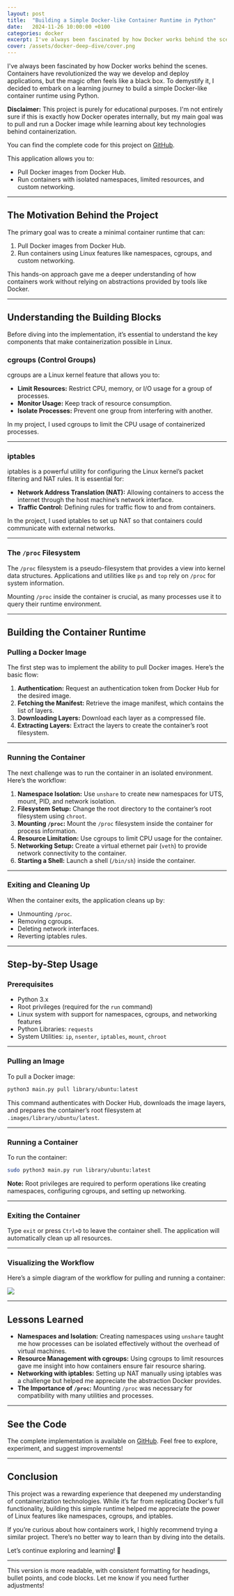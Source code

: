 ```yaml
---
layout: post
title:  "Building a Simple Docker-like Container Runtime in Python"
date:   2024-11-26 10:00:00 +0100
categories: docker
excerpt: I've always been fascinated by how Docker works behind the scenes. Containers have revolutionized the way we develop and deploy applications, but the magic often feels like a black box. To demystify it, I decided to embark on a learning journey to build a simple Docker-like container runtime using Python.
cover: /assets/docker-deep-dive/cover.png
---
```


I've always been fascinated by how Docker works behind the scenes. Containers have revolutionized the way we develop and deploy applications, but the magic often feels like a black box. To demystify it, I decided to embark on a learning journey to build a simple Docker-like container runtime using Python.

**Disclaimer:** This project is purely for educational purposes. I'm not entirely sure if this is exactly how Docker operates internally, but my main goal was to pull and run a Docker image while learning about key technologies behind containerization.

You can find the complete code for this project on [GitHub](https://github.com/adavoudi/simple_docker).

This application allows you to:
- Pull Docker images from Docker Hub.
- Run containers with isolated namespaces, limited resources, and custom networking.

---

## The Motivation Behind the Project

The primary goal was to create a minimal container runtime that can:
1. Pull Docker images from Docker Hub.
2. Run containers using Linux features like namespaces, cgroups, and custom networking.

This hands-on approach gave me a deeper understanding of how containers work without relying on abstractions provided by tools like Docker.

---

## Understanding the Building Blocks

Before diving into the implementation, it’s essential to understand the key components that make containerization possible in Linux.

### cgroups (Control Groups)

cgroups are a Linux kernel feature that allows you to:
- **Limit Resources:** Restrict CPU, memory, or I/O usage for a group of processes.
- **Monitor Usage:** Keep track of resource consumption.
- **Isolate Processes:** Prevent one group from interfering with another.

In my project, I used cgroups to limit the CPU usage of containerized processes.

---

### iptables

iptables is a powerful utility for configuring the Linux kernel’s packet filtering and NAT rules. It is essential for:
- **Network Address Translation (NAT):** Allowing containers to access the internet through the host machine’s network interface.
- **Traffic Control:** Defining rules for traffic flow to and from containers.

In the project, I used iptables to set up NAT so that containers could communicate with external networks.

---

### The `/proc` Filesystem

The `/proc` filesystem is a pseudo-filesystem that provides a view into kernel data structures. Applications and utilities like `ps` and `top` rely on `/proc` for system information.

Mounting `/proc` inside the container is crucial, as many processes use it to query their runtime environment.

---

## Building the Container Runtime

### Pulling a Docker Image

The first step was to implement the ability to pull Docker images. Here’s the basic flow:
1. **Authentication:** Request an authentication token from Docker Hub for the desired image.
2. **Fetching the Manifest:** Retrieve the image manifest, which contains the list of layers.
3. **Downloading Layers:** Download each layer as a compressed file.
4. **Extracting Layers:** Extract the layers to create the container’s root filesystem.

---

### Running the Container

The next challenge was to run the container in an isolated environment. Here’s the workflow:
1. **Namespace Isolation:** Use `unshare` to create new namespaces for UTS, mount, PID, and network isolation.
2. **Filesystem Setup:** Change the root directory to the container’s root filesystem using `chroot`.
3. **Mounting `/proc`:** Mount the `/proc` filesystem inside the container for process information.
4. **Resource Limitation:** Use cgroups to limit CPU usage for the container.
5. **Networking Setup:** Create a virtual ethernet pair (`veth`) to provide network connectivity to the container.
6. **Starting a Shell:** Launch a shell (`/bin/sh`) inside the container.

---

### Exiting and Cleaning Up

When the container exits, the application cleans up by:
- Unmounting `/proc`.
- Removing cgroups.
- Deleting network interfaces.
- Reverting iptables rules.

---

## Step-by-Step Usage

### Prerequisites
- Python 3.x
- Root privileges (required for the `run` command)
- Linux system with support for namespaces, cgroups, and networking features
- Python Libraries: `requests`
- System Utilities: `ip`, `nsenter`, `iptables`, `mount`, `chroot`

---

### Pulling an Image

To pull a Docker image:
```bash
python3 main.py pull library/ubuntu:latest
```

This command authenticates with Docker Hub, downloads the image layers, and prepares the container’s root filesystem at `.images/library/ubuntu/latest`.

---

### Running a Container

To run the container:
```bash
sudo python3 main.py run library/ubuntu:latest
```

**Note:** Root privileges are required to perform operations like creating namespaces, configuring cgroups, and setting up networking.

---

### Exiting the Container

Type `exit` or press `Ctrl+D` to leave the container shell. The application will automatically clean up all resources.

---

### Visualizing the Workflow

Here’s a simple diagram of the workflow for pulling and running a container:

![](/assets/docker-deep-dive/chart.png)

---

## Lessons Learned

- **Namespaces and Isolation:** Creating namespaces using `unshare` taught me how processes can be isolated effectively without the overhead of virtual machines.
- **Resource Management with cgroups:** Using cgroups to limit resources gave me insight into how containers ensure fair resource sharing.
- **Networking with iptables:** Setting up NAT manually using iptables was a challenge but helped me appreciate the abstraction Docker provides.
- **The Importance of `/proc`:** Mounting `/proc` was necessary for compatibility with many utilities and processes.

---

## See the Code

The complete implementation is available on [GitHub](https://github.com/adavoudi/simple_docker). Feel free to explore, experiment, and suggest improvements!

---

## Conclusion

This project was a rewarding experience that deepened my understanding of containerization technologies. While it’s far from replicating Docker's full functionality, building this simple runtime helped me appreciate the power of Linux features like namespaces, cgroups, and iptables.

If you’re curious about how containers work, I highly recommend trying a similar project. There’s no better way to learn than by diving into the details.

Let’s continue exploring and learning! 🚀

--- 

This version is more readable, with consistent formatting for headings, bullet points, and code blocks. Let me know if you need further adjustments!